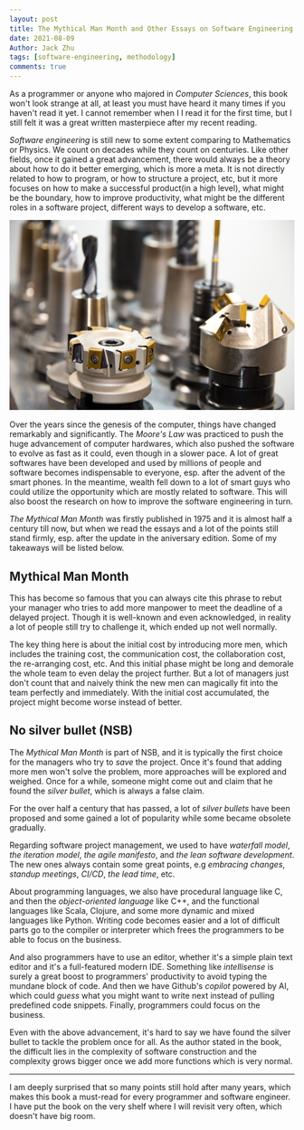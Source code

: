 ```yaml
---
layout: post
title: The Mythical Man Month and Other Essays on Software Engineering
date: 2021-08-09
Author: Jack Zhu
tags: [software-engineering, methodology]
comments: true
---
```


As a programmer or anyone who majored in *Computer Sciences*, this book won't look strange at all, at least you must have heard it many times if you haven't read it yet. I cannot remember when I I read it for the first time, but I still felt it was a great written masterpiece after my recent reading.

*Software engineering* is still new to some extent comparing to Mathematics or Physics. We count on decades while they count on centuries. Like other fields, once it gained a great advancement, there would always be a theory about how to do it better emerging, which is more a meta. It is not directly related to how to program, or how to structure a project, etc, but it more focuses on how to make a successful product(in a high level), what might be the boundary, how to improve productivity, what might be the different roles in a software project, different ways to develop a software, etc.

![engineering](../images/engineering.png)

Over the years since the genesis of the computer, things have changed remarkably and significantly. The *Moore's Law* was practiced to push the huge advancement of computer hardwares, which also pushed the software to evolve as fast as it could, even though in a slower pace. A lot of great softwares have been developed and used by millions of people and software becomes indispensable to everyone, esp. after the advent of the smart phones. In the meantime, wealth fell down to a lot of smart guys who could utilize the opportunity which are mostly related to software. This will also boost the research on how to improve the software engineering in turn.

*The Mythical Man Month* was firstly published in 1975 and it is almost half a century till now, but when we read the essays and a lot of the points still stand firmly, esp. after the update in the aniversary edition. Some of my takeaways will be listed below.

## Mythical Man Month

This has become so famous that you can always cite this phrase to rebut your manager who tries to add more manpower to meet the deadline of a delayed project. Though it is well-known and even acknowledged, in reality a lot of people still try to challenge it, which ended up not well normally.

The key thing here is about the initial cost by introducing more men, which includes the training cost, the communication cost, the collaboration cost, the re-arranging cost, etc. And this initial phase might be long and demorale the whole team to even delay the project further. But a lot of managers just don't count that and naively think the new men can magically fit into the team perfectly and immediately. With the initial cost accumulated, the project might become worse instead of better.

## No silver bullet (NSB)

The *Mythical Man Month* is part of NSB, and it is typically the first choice for the managers who try to *save* the project. Once it's found that adding more men won't solve the problem, more approaches will be explored and weighed. Once for a while, someone might come out and claim that he found the *silver bullet*, which is always a false claim.

For the over half a century that has passed, a lot of *silver bullets* have been proposed and some gained a lot of popularity while some became obsolete gradually.

Regarding software project management, we used to have *waterfall model*, *the iteration model*, *the agile manifesto*, and *the lean software development*. The new ones always contain some great points, e.g *embracing changes*, *standup meetings*, *CI/CD*, *the lead time*, etc.

About programming languages, we also have procedural language like C, and then the *object-oriented language* like C++, and the functional languages like Scala, Clojure, and some more dynamic and mixed languages like Python. Writing code becomes easier and a lot of difficult parts go to the compiler or interpreter which frees the programmers to be able to focus on the business.

And also programmers have to use an editor, whether it's a simple plain text editor and it's a full-featured modern IDE. Something like *intellisense* is surely a great boost to programmers' productivity to avoid typing the mundane block of code. And then we have Github's *copilot* powered by AI, which could *guess* what you might want to write next instead of pulling predefined code snippets. Finally, programmers could focus on the business.

Even with the above advancement, it's hard to say we have found the silver bullet to tackle the problem once for all. As the author stated in the book, the difficult lies in the complexity of software construction and the complexity grows bigger once we add more functions which is very normal.

----
I am deeply surprised that so many points still hold after many years, which makes this book a must-read for every programmer and software engineer. I have put the book on the very shelf where I will revisit very often, which doesn't have big room.